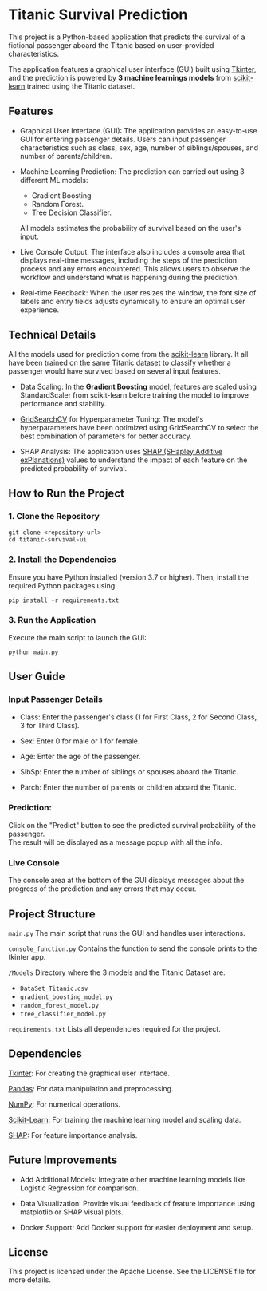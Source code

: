 # Titanic Survival Prediction

This project is a Python-based application that predicts the survival of a fictional passenger aboard the Titanic based on user-provided characteristics.  

The application features a graphical user interface (GUI) built using [Tkinter](https://docs.python.org/es/3/library/tkinter.html#module-tkinter), and the prediction is powered by **3 machine learnings models** from [scikit-learn](https://scikit-learn.org/stable/) trained using the Titanic dataset.

## Features

- Graphical User Interface (GUI): The application provides an easy-to-use GUI for entering passenger details. Users can input passenger characteristics such as class, sex, age, number of siblings/spouses, and number of parents/children.

- Machine Learning Prediction: The prediction can carried out using 3 different ML models:
    * Gradient Boosting
    * Random Forest.
    * Tree Decision Classifier.

  All models estimates the probability of survival based on the user's input.

- Live Console Output: The interface also includes a console area that displays real-time messages, including the steps of the prediction process and any errors encountered. This allows users to observe the workflow and understand what is happening during the prediction.

- Real-time Feedback: When the user resizes the window, the font size of labels and entry fields adjusts dynamically to ensure an optimal user experience.

## Technical Details

All the models used for prediction come from the [scikit-learn](https://scikit-learn.org/stable/) library. It all have been trained on the same Titanic dataset to classify whether a passenger would have survived based on several input features.

- Data Scaling: In the **Gradient Boosting** model, features are scaled using StandardScaler from scikit-learn before training the model to improve performance and stability.

- [GridSearchCV](https://scikit-learn.org/dev/modules/generated/sklearn.model_selection.GridSearchCV.html) for Hyperparameter Tuning: The model's hyperparameters have been optimized using GridSearchCV to select the best combination of parameters for better accuracy.

- SHAP Analysis: The application uses [SHAP (SHapley Additive exPlanations)](https://shap.readthedocs.io/en/latest/) values to understand the impact of each feature on the predicted probability of survival.

## How to Run the Project

### 1. Clone the Repository
```
git clone <repository-url>
cd titanic-survival-ui
```
### 2. Install the Dependencies

Ensure you have Python installed (version 3.7 or higher). Then, install the required Python packages using:
```
pip install -r requirements.txt
```
### 3. Run the Application

Execute the main script to launch the GUI:
```
python main.py
```
## User Guide

### Input Passenger Details

* Class: Enter the passenger's class (1 for First Class, 2 for Second Class, 3 for Third Class).

* Sex: Enter 0 for male or 1 for female.

* Age: Enter the age of the passenger.

* SibSp: Enter the number of siblings or spouses aboard the Titanic.

* Parch: Enter the number of parents or children aboard the Titanic.

### Prediction:

Click on the "Predict" button to see the predicted survival probability of the passenger.  
The result will be displayed as a message popup with all the info.

### Live Console

The console area at the bottom of the GUI displays messages about the progress of the prediction and any errors that may occur.

## Project Structure

`main.py` The main script that runs the GUI and handles user interactions.  

`console_function.py` Contains the function to send the console prints to the tkinter app.

`/Models` Directory where the 3 models and the Titanic Dataset are.
  - `DataSet_Titanic.csv`
  - `gradient_boosting_model.py`
  - `random_forest_model.py`
  - `tree_classifier_model.py`

`requirements.txt` Lists all dependencies required for the project.

## Dependencies

[Tkinter](https://docs.python.org/es/3/library/tkinter.html#module-tkinter): For creating the graphical user interface.

[Pandas](https://pandas.pydata.org/): For data manipulation and preprocessing.

[NumPy](https://numpy.org/): For numerical operations.

[Scikit-Learn](https://scikit-learn.org/stable/): For training the machine learning model and scaling data.

[SHAP](https://shap.readthedocs.io/en/latest/): For feature importance analysis.

## Future Improvements

- Add Additional Models: Integrate other machine learning models like Logistic Regression for comparison.

- Data Visualization: Provide visual feedback of feature importance using matplotlib or SHAP visual plots.

- Docker Support: Add Docker support for easier deployment and setup.

## License

This project is licensed under the Apache License. See the LICENSE file for more details.
